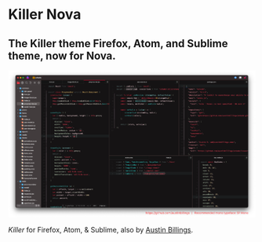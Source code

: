 <!--
👋 Hello! As Nova users browse the extensions library, a good README can help them understand what your extension does, how it works, and what setup or configuration it may require.

Not every extension will need every item described below. Use your best judgement when deciding which parts to keep to provide the best experience for your new users.

💡 Quick Tip! As you edit this README template, you can preview your changes by selecting **Extensions → Activate Project as Extension**, opening the Extension Library, and selecting "Killer" in the sidebar.

Let's get started!
-->
# Killer Nova

## The Killer theme Firefox, Atom, and Sublime theme, now for Nova.

![Screenshot of Killer Nova, the 2021 edition of the classic text editor too-cool-for-school vibe.](./killer-nova.png)

_Killer_ for Firefox, Atom, & Sublime, also by [Austin Billings](https://github.com/austinbillings).
